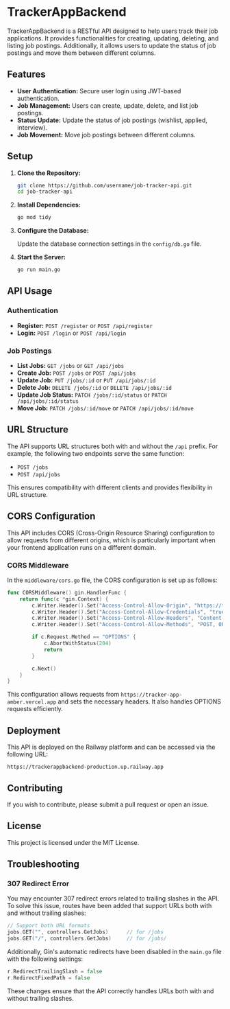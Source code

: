 # TrackerAppBackend

TrackerAppBackend is a RESTful API designed to help users track their job applications. It provides functionalities for creating, updating, deleting, and listing job postings. Additionally, it allows users to update the status of job postings and move them between different columns.

## Features

- **User Authentication:** Secure user login using JWT-based authentication.
- **Job Management:** Users can create, update, delete, and list job postings.
- **Status Update:** Update the status of job postings (wishlist, applied, interview).
- **Job Movement:** Move job postings between different columns.

## Setup

1. **Clone the Repository:**

   ```bash
   git clone https://github.com/username/job-tracker-api.git
   cd job-tracker-api
   ```

2. **Install Dependencies:**

   ```bash
   go mod tidy
   ```

3. **Configure the Database:**

   Update the database connection settings in the `config/db.go` file.

4. **Start the Server:**

   ```bash
   go run main.go
   ```

## API Usage

### Authentication

- **Register:** `POST /register` or `POST /api/register`
- **Login:** `POST /login` or `POST /api/login`

### Job Postings

- **List Jobs:** `GET /jobs` or `GET /api/jobs`
- **Create Job:** `POST /jobs` or `POST /api/jobs`
- **Update Job:** `PUT /jobs/:id` or `PUT /api/jobs/:id`
- **Delete Job:** `DELETE /jobs/:id` or `DELETE /api/jobs/:id`
- **Update Job Status:** `PATCH /jobs/:id/status` or `PATCH /api/jobs/:id/status`
- **Move Job:** `PATCH /jobs/:id/move` or `PATCH /api/jobs/:id/move`

## URL Structure

The API supports URL structures both with and without the `/api` prefix. For example, the following two endpoints serve the same function:

- `POST /jobs`
- `POST /api/jobs`

This ensures compatibility with different clients and provides flexibility in URL structure.

## CORS Configuration

This API includes CORS (Cross-Origin Resource Sharing) configuration to allow requests from different origins, which is particularly important when your frontend application runs on a different domain.

### CORS Middleware

In the `middleware/cors.go` file, the CORS configuration is set up as follows:

```go
func CORSMiddleware() gin.HandlerFunc {
    return func(c *gin.Context) {
        c.Writer.Header().Set("Access-Control-Allow-Origin", "https://tracker-app-amber.vercel.app")
        c.Writer.Header().Set("Access-Control-Allow-Credentials", "true")
        c.Writer.Header().Set("Access-Control-Allow-Headers", "Content-Type, Content-Length, Accept-Encoding, X-CSRF-Token, Authorization, accept, origin, Cache-Control, X-Requested-With")
        c.Writer.Header().Set("Access-Control-Allow-Methods", "POST, OPTIONS, GET, PUT, DELETE, PATCH")

        if c.Request.Method == "OPTIONS" {
            c.AbortWithStatus(204)
            return
        }

        c.Next()
    }
}
```

This configuration allows requests from `https://tracker-app-amber.vercel.app` and sets the necessary headers. It also handles OPTIONS requests efficiently.

## Deployment

This API is deployed on the Railway platform and can be accessed via the following URL:

```
https://trackerappbackend-production.up.railway.app
```

## Contributing

If you wish to contribute, please submit a pull request or open an issue.

## License

This project is licensed under the MIT License.

## Troubleshooting

### 307 Redirect Error

You may encounter 307 redirect errors related to trailing slashes in the API. To solve this issue, routes have been added that support URLs both with and without trailing slashes:

```go
// Support both URL formats
jobs.GET("", controllers.GetJobs)      // for /jobs
jobs.GET("/", controllers.GetJobs)     // for /jobs/
```

Additionally, Gin's automatic redirects have been disabled in the `main.go` file with the following settings:

```go
r.RedirectTrailingSlash = false
r.RedirectFixedPath = false
```

These changes ensure that the API correctly handles URLs both with and without trailing slashes.

